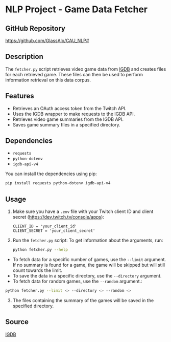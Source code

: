 # NLP Project - Game Data Fetcher

## GitHub Repository
https://github.com/GlassAlo/CAU_NLP#

## Description

The `fetcher.py` script retrieves video game data from [IGDB](https://www.igdb.com/) and creates files for each retrieved game. These files can then be used to perform information retrieval on this data corpus.

## Features

- Retrieves an OAuth access token from the Twitch API.
- Uses the IGDB wrapper to make requests to the IGDB API.
- Retrieves video game summaries from the IGDB API.
- Saves game summary files in a specified directory.

## Dependencies

- `requests`
- `python-dotenv`
- `igdb-api-v4`

You can install the dependencies using pip:
```sh
pip install requests python-dotenv igdb-api-v4
```
## Usage

1. Make sure you have a `.env` file with your Twitch client ID and client secret (https://dev.twitch.tv/console/apps):
    ```
    CLIENT_ID = 'your_client_id'
    CLIENT_SECRET = 'your_client_secret'
    ```

2. Run the `fetcher.py` script:
To get information about the arguments, run:

    ```sh
    python fetcher.py --help
    ```

- To fetch data for a specific number of games, use the `--limit` argument. If no summary is found for a game, the game will be skipped but will still count towards the limit.
- To save the data in a specific directory, use the `--directory` argument.
- To fetch data for random games, use the `--random` argument.:

```sh
python fetcher.py --limit <> --directory <> --random <>
```

3. The files containing the summary of the games will be saved in the specified directory.

## Source

[IGDB](https://www.igdb.com/)
